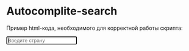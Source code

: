 # Autocomplite-search


Пример html-кода, необходимого для корректной работы скрипта:

<div class="form">
  <input type="text" id="country" autofocus="" placeholder="Введите страну">
  <ul id="list"></ul>
</div>
